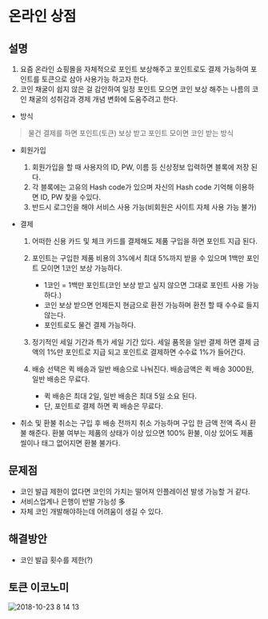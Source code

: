 # 온라인 상점
## 설명

1. 요즘 온라인 쇼핑몰을 자체적으로 포인트 보상해주고 포인트로도 결제 가능하여 포인트를 토큰으로 삼아 사용가능 하고자 한다.
2. 코인 채굴이 쉽지 않은 걸 감안하여 일정 포인트 모으면 코인 보상 해주는 나름의 코인 채굴의 성취감과 경제 개념 변화에 도움주려고 한다.

* 방식
>물건 결제를 하면 포인트(토큰) 보상 받고 포인트 모이면 코인 받는 방식

* 회원가입
	1. 회원가입을 할 때 사용자의 ID, PW, 이름 등 신상정보 입력하면 블록에 저장 된다.
	2. 각 블록에는 고유의 Hash code가 있으며 자신의 Hash code 기억해 이용하면 ID, PW 찾을 수있다.
	3. 반드시 로그인을 해야 서비스 사용 가능(비회원은 사이트 자체 사용 가능 불가)

* 결제
	1. 어떠한 신용 카드 및 체크 카드를 결제해도 제품 구입을 하면 포인트 지급 된다.

	2. 포인트는 구입한 제품 비용의 3%에서 최대 5%까지 받을 수 있으며 1백만 포인트 모이면 1코인 보상 가능하다.

		* 1코인 = 1백만 포인트(코인 보상 받고 싶지 않으면 그대로 포인트 사용 가능 하다.)
		* 코인 보상 받으면 언제든지 현금으로 환전 가능하며 환전 할 때 수수료 들지 않는다.
		* 포인트로도 물건 결제 가능하다.

	3. 정기적인 세일 기간과 특가 세일 기간 있다. 세일 품목을 일반 결제 하면 결제 금액의 1%만 포인트로 지급 되고 포인트로 결제하면 수수료 1%가 들어간다.

	4. 배송 선택은 퀵 배송과 일반 배송으로 나눠진다. 배송금액은 퀵 배송 3000원, 일반 배송은 무료다.
		* 퀵 배송은 최대 2일, 일반 배송은 최대 5일 소요 된다.
		* 단, 포인트로 결제 하면 퀵 배송은 무료다.

* 취소 및 환불
	취소는 구입 후 배송 전까지 취소 가능하며 구입 한 금액 전액 즉시 환불 해준다. 환불 여부는 제품의 상태가 이상 있으면 100% 환불, 이상 있어도 제품 씰이나 태그 없어지면 환불 불가다.

## 문제점
* 코인 발급 제한이 없다면 코인의 가치는 떨어져 인플레이션 발생 가능할 거 같다.
* 서비스업계나 은행이 반발 가능성 多
* 자체 코인 개발해야하는데 어려움이 생길 수 있다.

## 해결방안
* 코인 발급 횟수를 제한(?)

## 토큰 이코노미

![2018-10-23 8 14 13](https://user-images.githubusercontent.com/39510214/47356866-3c832680-d700-11e8-88ab-fa3d4e0695b7.png)
